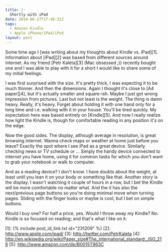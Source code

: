 ```yaml
---
title: |-
  Shortly with iPad
date: 2010-06-27T17:48:31Z
tags:
  - Amazon Kindle
  - Apple iPhone/iPad/iPod
layout: post
---
```

Some time ago I [was writing about my thoughts about Kindle vs. iPad][1]. Information about [iPad][2] was based from different sources around internet. As my friend [Petr Kaleta][3] (Mac obsessed ;)) recently bought one and I was able to play with it for a short I would like to share some of my initial feelings.

I was first surprised with the size. It's pretty thick, I was expecting it to be much thinner. And then the dimensions. Again I thought it's close to [A4 paper][4], but it's actually smaller and square-ish. Maybe I just got wrong impression from pictures. Last but not least is the weight. The thing is damn heavy. Really, it's heavy. Forget about holding it with one hand only for a long time and i.e. walking with it in your house. You'll be tired quickly. My expectation here was based entirely on [Kindle][5]. And now I really realize how light the Kindle is, though for comfortable reading in any position it's on the edge.

Now the good sides. The display, although average in resolution, is great browsing internet. Wanna check maps or weather at home just before you leave? Exactly the spot where I see iPad as a great device. Similarly checking news or TV schedule or ... Simply the handy device connected to internet you have home, using it for common tasks for which you don't want to grab your notebook or walk to computer.

And as a reading device? I don't know. I have doubts about the weight, at least until you lean it on your body or something like that. Another story is the display. I wasn't watching it couple of hours in a row, but I bet the Kindle will be more comfortable no matter what. And the it has also the next/previous page buttons so you're doing minimal move when turning pages. Sliding with the finger looks or maybe is cool, but I bet on simple buttons.

Would I buy one? For half a price, yes. Would I throw away my Kindle? No. Kindle is so focused on reading; and that's what I like on it.

[1]: {% include post_id_link.txt id="231209" %}
[2]: http://www.apple.com/ipad/
[3]: http://twitter.com/PetrKaleta
[4]: http://en.wikipedia.org/wiki/Paper_size#The_international_standard:_ISO_216
[5]: http://www.amazon.com/dp/B0015T963C